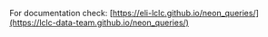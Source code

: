 For documentation check: [https://eli-lclc.github.io/neon_queries/](https://lclc-data-team.github.io/neon_queries/)

